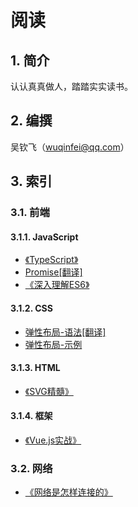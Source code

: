  # 阅读

## 1. 简介

 认认真真做人，踏踏实实读书。

## 2. 编撰

吴钦飞（wuqinfei@qq.com）

## 3. 索引

### 3.1. 前端

#### 3.1.1. JavaScript

* [《TypeScript》](./TypeScript)
* [Promise[翻译]](./blog/2018/06/04.promise.md)
* [《深入理解ES6》](./深入理解ES6)

#### 3.1.2. CSS

* [弹性布局-语法[翻译]](./blog/2018/06/01.弹性布局-语法.md)
* [弹性布局-示例](./blog/2018/06/02.弹性布局-实例.md)

#### 3.1.3. HTML

* [《SVG精髓》](./SVG精髓)

#### 3.1.4. 框架

* [《Vue.js实战》](./Vue)

### 3.2. 网络

* [《网络是怎样连接的》](./网络是怎样连接的)
